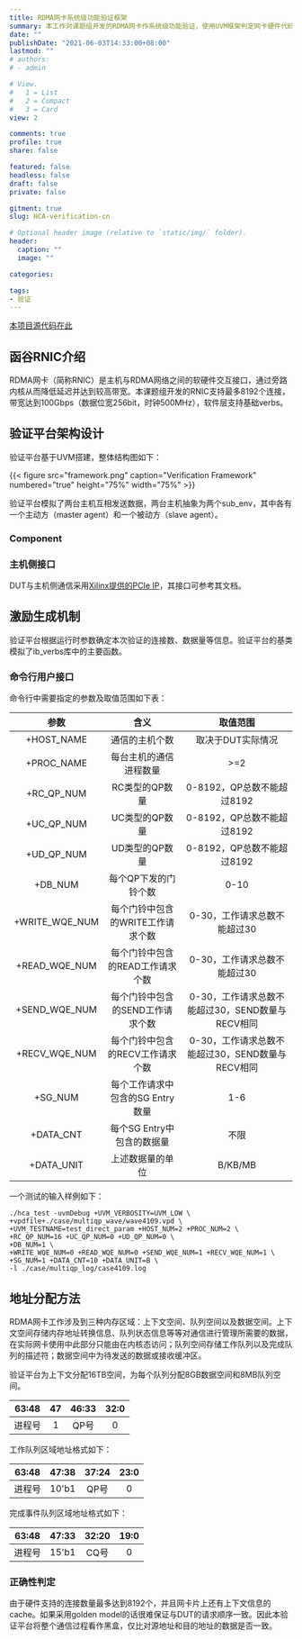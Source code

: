 ```yaml
---
title: RDMA网卡系统级功能验证框架
summary: 本工作对课题组开发的RDMA网卡作系统级功能验证，使用UVM框架判定网卡硬件代码的正确性。
date: ""
publishDate: "2021-06-03T14:33:00+08:00"
lastmod: ""
# authors:
# - admin

# View.
#   1 = List
#   2 = Compact
#   3 = Card
view: 2

comments: true
profile: true
share: false

featured: false
headless: false
draft: false
private: false

gitment: true
slug: HCA-verification-cn

# Optional header image (relative to `static/img/` folder).
header:
  caption: ""
  image: ""

categories:

tags:
- 验证
---
```

[本项目源代码在此](https://github.com/ZhenlongMa/RDMA-NIC-Verification)

## **函谷RNIC介绍**
RDMA网卡（简称RNIC）是主机与RDMA网络之间的软硬件交互接口，通过旁路内核从而降低延迟并达到较高带宽。本课题组开发的RNIC支持最多8192个连接，带宽达到100Gbps（数据位宽256bit，时钟500MHz），软件层支持基础verbs。

## **验证平台架构设计**
验证平台基于UVM搭建，整体结构图如下：

{{< figure src="framework.png" caption="Verification Framework" numbered="true" height="75%" width="75%" >}}

验证平台模拟了两台主机互相发送数据，两台主机抽象为两个sub_env，其中各有一个主动方（master agent）和一个被动方（slave agent）。

### **Component**

### **主机侧接口**
DUT与主机侧通信采用[Xilinx提供的PCIe IP](https://www.xilinx.com/products/intellectual-property/7_series_gen_3_pci_express.html#tabAnchor-overview)，其接口可参考其文档。

## **激励生成机制**
验证平台根据运行时参数确定本次验证的连接数、数据量等信息。验证平台的基类模拟了ib_verbs库中的主要函数。

### **命令行用户接口**
命令行中需要指定的参数及取值范围如下表：

|参数|含义|取值范围|
|:---:|:---:|:---:|
|+HOST_NAME|通信的主机个数|取决于DUT实际情况|
|+PROC_NAME|每台主机的通信进程数量|>=2|
|+RC_QP_NUM|RC类型的QP数量|0-8192，QP总数不能超过8192|
|+UC_QP_NUM|UC类型的QP数量|0-8192，QP总数不能超过8192|
|+UD_QP_NUM|UD类型的QP数量|0-8192，QP总数不能超过8192|
|+DB_NUM|每个QP下发的门铃个数|0-10|
|+WRITE_WQE_NUM|每个门铃中包含的WRITE工作请求个数|0-30，工作请求总数不能超过30|
|+READ_WQE_NUM|每个门铃中包含的READ工作请求个数|0-30，工作请求总数不能超过30|
|+SEND_WQE_NUM|每个门铃中包含的SEND工作请求个数|0-30，工作请求总数不能超过30，SEND数量与RECV相同|
|+RECV_WQE_NUM|每个门铃中包含的RECV工作请求个数|0-30，工作请求总数不能超过30，SEND数量与RECV相同|
|+SG_NUM|每个工作请求中包含的SG Entry数量|1-6|
|+DATA_CNT|每个SG Entry中包含的数据量|不限|
|+DATA_UNIT|上述数据量的单位|B/KB/MB|

一个测试的输入样例如下：

```
./hca_test -uvmDebug +UVM_VERBOSITY=UVM_LOW \
+vpdfile+./case/multiqp_wave/wave4109.vpd \
+UVM_TESTNAME=test_direct_param +HOST_NUM=2 +PROC_NUM=2 \
+RC_QP_NUM=16 +UC_QP_NUM=0 +UD_QP_NUM=0 \
+DB_NUM=1 \
+WRITE_WQE_NUM=0 +READ_WQE_NUM=0 +SEND_WQE_NUM=1 +RECV_WQE_NUM=1 \
+SG_NUM=1 +DATA_CNT=10 +DATA_UNIT=B \
-l ./case/multiqp_log/case4109.log
```


## **地址分配方法**
RDMA网卡工作涉及到三种内存区域：上下文空间、队列空间以及数据空间。上下文空间存储内存地址转换信息、队列状态信息等等对通信进行管理所需要的数据，在实际网卡使用中此部分只能由在内核态访问；队列空间存储工作队列以及完成队列的描述符；数据空间中为待发送的数据或接收缓冲区。

验证平台为上下文分配16TB空间，为每个队列分配8GB数据空间和8MB队列空间。

| 63:48 | 47 | 46:33 | 32:0 |
|:----:|:----:|:----:|:----:|
|进程号|1|QP号|0|

工作队列区域地址格式如下：

| 63:48 | 47:38 | 37:24 | 23:0 |
|:----:|:----:|:----:|:----:|
|进程号|10'b1|QP号|0|

完成事件队列区域地址格式如下：

| 63:48 | 47:33 | 32:20 | 19:0 |
|:----:|:----:|:----:|:----:|
|进程号|15'b1|CQ号|0|

### **正确性判定**
由于硬件支持的连接数量最多达到8192个，并且网卡片上还有上下文信息的cache。如果采用golden model的话很难保证与DUT的请求顺序一致。因此本验证平台将整个通信过程看作黑盒，仅比对源地址和目的地址的数据是否一致。